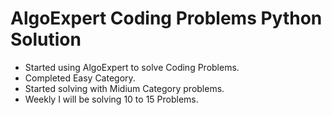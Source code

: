 # AlgoExpert Coding Problems Python Solution

- Started using AlgoExpert to solve Coding Problems. <br>
- Completed Easy Category.
- Started solving with Midium Category problems.
- Weekly I will be solving 10 to 15 Problems.
